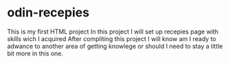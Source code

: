 # odin-recepies
This is my first HTML project
In this project I will set up recepies page with skills wich I acquired
After compliting this project I will know am I ready to adwance to another area of getting knowlege or should I need to stay a little bit more in this one.